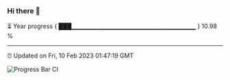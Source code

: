### Hi there 👋

⏳ Year progress { ███▁▁▁▁▁▁▁▁▁▁▁▁▁▁▁▁▁▁▁▁▁▁▁▁▁▁▁ } 10.98 %

---

⏰ Updated on Fri, 10 Feb 2023 01:47:19 GMT

![Progress Bar CI](https://github.com/ZhaoGui/ZhaoGui/workflows/Progress%20Bar%20CI/badge.svg)
